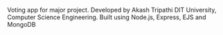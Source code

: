 Voting app for major project.
Developed by Akash Tripathi
DIT University, Computer Science Engineering.
Built using Node.js, Express, EJS and MongoDB
